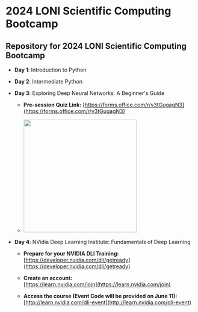 # 2024 LONI Scientific Computing Bootcamp

## Repository for 2024 LONI Scientific Computing Bootcamp

* **Day 1**: Introduction to Python
* **Day 2**: Intermediate Python
* **Day 3**: Exploring Deep Neural Networks: A Beginner's Guide

  * **Pre-session Quiz Link:**
    [https://forms.office.com/r/v3tGugagN3](https://forms.office.com/r/v3tGugagN3)
  
  * <img src="https://github.com/lsuhpchelp/loniscworkshop2024/blob/main/day3-4/QRCode%20for%20Pre-session%20Quiz.png" width="300" height="300" />

* **Day 4**: NVidia Deep Learning Institute: Fundamentals of Deep Learning

  * **Prepare for your NVIDIA DLI Training:**  
  [https://developer.nvidia.com/dli/getready](https://developer.nvidia.com/dli/getready)
  
  * **Create an account:**  
  [https://learn.nvidia.com/join](https://learn.nvidia.com/join)

  * **Access the course (Event Code will be provided on June 11):**  
  [http://learn.nvidia.com/dli-event](http://learn.nvidia.com/dli-event)



<!--
## Survey
[Bootcamp Survey Link](https://forms.office.com/r/DPxJ8ZZWGH)
-->
